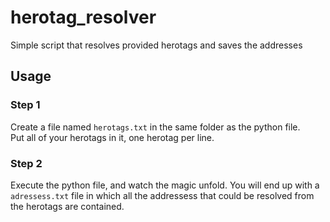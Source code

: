 # herotag_resolver
Simple script that resolves provided herotags and saves the addresses

## Usage

### Step 1
Create a file named `herotags.txt` in the same folder as the python file.  
Put all of your herotags in it, one herotag per line.

### Step 2
Execute the python file, and watch the magic unfold. You will end up with a `adressess.txt` file in which all the addressess that could be resolved from the herotags are contained.
